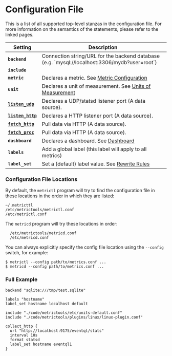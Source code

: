 Configuration File
==================

This is a list of all supported top-level stanzas in the configuration file.
For more information on the semantics of the statements, please refer to the
linked pages.

<table>
  <thead>
    <tr>
      <th>Setting</th>
      <th>Description</th>
    </tr>
  </thead>
  <tbody>
    <tr>
      <td><code><strong>backend</strong></code></td>
      <td>Connection string/URL for the backend database (e.g. `mysql://localhost:3306/mydb?user=root`)</td>
    </tr>
    <tr>
      <td><code><strong>include</strong></code></td>
      <td></td>
    </tr>
    <tr>
      <td><code><strong>metric</strong></code></td>
      <td>Declares a metric. See <a href="/documentation/metric-configuration">Metric Configuration</a></td>
    </tr>
    <tr>
      <td><code><strong>unit</strong></code></td>
      <td>Declares a unit of measurement. See <a href="/documentation/units">Units of Measurement</a></td>
    </tr>
    <tr>
      <td><code><strong><a href="/documentation/collect-data-via-statsd">listen_udp</a></strong></code></td>
      <td>Declares a UDP/statsd listener port (A data source).</td>
    </tr>
    <tr>
      <td><code><strong><a href="/documentation/collect-data-via-http">listen_http</a></strong></code></td>
      <td>Declares a HTTP listener port (A data source).</td>
    </tr>
    <tr>
      <td><code><strong><a href="/documentation/collect-data-via-http">fetch_http</a></strong></code></td>
      <td>Pull data via HTTP (A data source).</td>
    </tr>
    <tr>
      <td><code><strong><a href="/documentation/collect-data-via-shell">fetch_proc</a></strong></code></td>
      <td>Pull data via HTTP (A data source).</td>
    </tr>
    <tr>
      <td><code><strong>dashboard</strong></code></td>
      <td>Declares a dashboard. See <a href="/documentation/dashboards">Dashboard</a></td>
    </tr>
    <tr>
      <td><code><strong>labels</strong></code></td>
      <td>Add a global label (this label will apply to all metrics)</td>
    </tr>
    <tr>
      <td><code><strong>label_set</strong></code></td>
      <td>Set a (default) label value.  See <a href="/documentation/rewrite-rules">Rewrite Rules</a></td>
    </tr>
  </tbody>
</table>


### Configuration File Locations

By default, the `metrictl` program will try to find the configuration file in
these locations in the order in which they are listed:

    ~/.metricttl
    /etc/metrictools/metrictl.conf
    /etc/metrictl.conf

The `metricd` program will try these locations in order:

      /etc/metrictools/metricd.conf
      /etc/metricd.conf

You can always explicitly specify the config file location using the `--config`
switch, for example:

    $ metrictl --config path/to/metrics.conf ...
    $ metricd --config path/to/metrics.conf ...


### Full Example


    backend "sqlite:///tmp/test.sqlite"

    labels "hostname"
    label_set hostname localhost default

    include "./code/metrictools/etc/units-default.conf"
    include "./code/metrictools/plugins/linux/linux-plugin.conf"

    collect_http {
      url "http://localhost:9175/eventql/stats"
      interval 10s
      format statsd
      label_set hostname eventql1
    }
